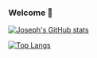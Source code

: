 ### Welcome 👋

<!--
**Mrrm2/Mrrm2** is a ✨ _special_ ✨ repository because its `README.md` (this file) appears on your GitHub profile.

Here are some ideas to get you started:

- 🔭 I’m currently working on ...
- 🌱 I’m currently learning ...
- 👯 I’m looking to collaborate on ...
- 🤔 I’m looking for help with ...
- 💬 Ask me about ...
- 📫 How to reach me: ...
- 😄 Pronouns: ...
- ⚡ Fun fact: ...
-->


[![Joseph's GitHub stats](https://readme-stats-theta-seven.vercel.app/api?username=mrrm2&show_icons=true&include_all_commits=true&count_private=true&include_orgs=true&role=OWNER,ORGANIZATION_MEMBER,COLLABORATOR)](https://github.com/anuraghazra/github-readme-stats)

[![Top Langs](https://readme-stats-theta-seven.vercel.app/api/top-langs/?username=mrrm2&show_icons=true&theme=dark&exclude_repo=Trade_Journal&hide=html,shaderlab)](https://github.com/anuraghazra/github-readme-stats)
